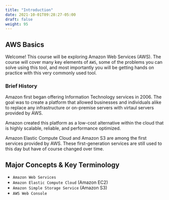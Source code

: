 ```yaml
---
title: "Introduction"
date: 2021-10-01T09:28:27-05:00
draft: false
weight: 95
---
```


## AWS Basics

Welcome! This course will be exploring Amazon Web Services (AWS). The course will cover many key elements of `AWS`, some of the problems you can solve using this tool, and most importantly you will be getting hands on practice with this very commonly used tool.

### Brief History

Amazon first began offering Information Technology services in 2006. The goal was to create a platform that allowed businesses and individuals alike to replace any infrastructure or on-premise servers with virtaul servers provided by AWS.

Amazon created this platform as a low-cost alternative within the cloud that is highly scalable, reliable, and performance optimized.

Amazon Elastic Compute Cloud and Amazon S3 are among the first services provided by AWS. These first-generation services are still used to this day but have of course changed over time. 

## Major Concepts & Key Terminology
- `Amazon Web Services`
- `Amazon Elastic Compute Cloud` (Amazon EC2)
- `Amazon Simple Storage Service` (Amazon S3)
- `AWS Web Console`
